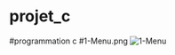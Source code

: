 # projet_c
#programmation c
#1-Menu.png
![1-Menu](https://github.com/oubaidddddd/projet_c/assets/155090687/8e49afa5-7bc6-4f3e-97ed-527585aca473)
